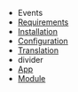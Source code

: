 - Events
- [Requirements](Events/requirements.md)
- [Installation](Events/installation.md)
- [Configuration](Events/configuration.md)
- [Translation](Events/translation.md)
- divider
- [App](Events/app.md)
- [Module](Events/module.md)
